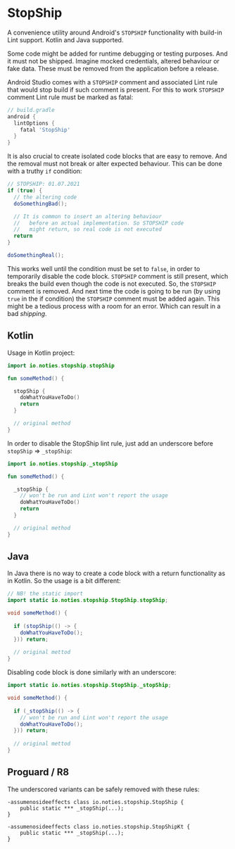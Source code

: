 # StopShip

A convenience utility around Android's `STOPSHIP` functionality with build-in Lint support. 
Kotlin and Java supported.

Some code might be added for runtime debugging or testing purposes. And it must not be shipped.
Imagine mocked credentials, altered behaviour or fake data. These must be removed from the application
before a release.
 
Android Studio comes with a `STOPSHIP` comment and associated Lint rule that would stop build
if such comment is present. For this to work `STOPSHIP` comment Lint rule must be marked as fatal:

```groovy
// build.gradle
android {
  lintOptions {
    fatal 'StopShip'
  }
}
```

It is also crucial to create isolated code blocks that are easy to remove. And the removal 
must not break or alter expected behaviour. This can be done with a truthy `if` condition:

```java
// STOPSHIP: 01.07.2021 
if (true) {
  // the altering code
  doSomethingBad();

  // It is common to insert an altering behaviour
  //   before an actual implementation. So STOPSHIP code
  //   might return, so real code is not executed
  return
}

doSomethingReal();
```

This works well until the condition must be set to `false`, in order to temporarily 
disable the code block. `STOPSHIP` comment is still present, which breaks the build even though
the code is not executed. So, the `STOPSHIP` comment is removed. And next time the code is going to
be run (by using `true` in the if condition) the `STOPSHIP` comment must be added again. 
This might be a tedious process with a room for an error. Which can result in a bad _shipping_.

## Kotlin

Usage in Kotlin project:

```kotlin
import io.noties.stopship.stopShip

fun someMethod() {

  stopShip {
    doWhatYouHaveToDo()
    return  
  }

  // original method
}
```

In order to disable the StopShip lint rule, just add an underscore before `stopShip` =&gt; `_stopShip`:

```kotlin
import io.noties.stopship._stopShip

fun someMethod() {

  _stopShip {
    // won't be run and Lint won't report the usage
    doWhatYouHaveToDo()
    return  
  }

  // original method
}
```

## Java

In Java there is no way to create a code block with a return functionality as in Kotlin. So
the usage is a bit different:

```java
// NB! the static import
import static io.noties.stopship.StopShip.stopShip;

void someMethod() {
  
  if (stopShip(() -> {
    doWhatYouHaveToDo();
  })) return;
  
  // original mettod
}
```

Disabling code block is done similarly with an underscore:

```java
import static io.noties.stopship.StopShip._stopShip;

void someMethod() {
  
  if (_stopShip(() -> {
    // won't be run and Lint won't report the usage
    doWhatYouHaveToDo();
  })) return;
  
  // original mettod
}
```

## Proguard / R8

The underscored variants can be safely removed with these rules:

```proguard
-assumenosideeffects class io.noties.stopship.StopShip {
    public static *** _stopShip(...);
}

-assumenosideeffects class io.noties.stopship.StopShipKt {
    public static *** _stopShip(...);
}
```


